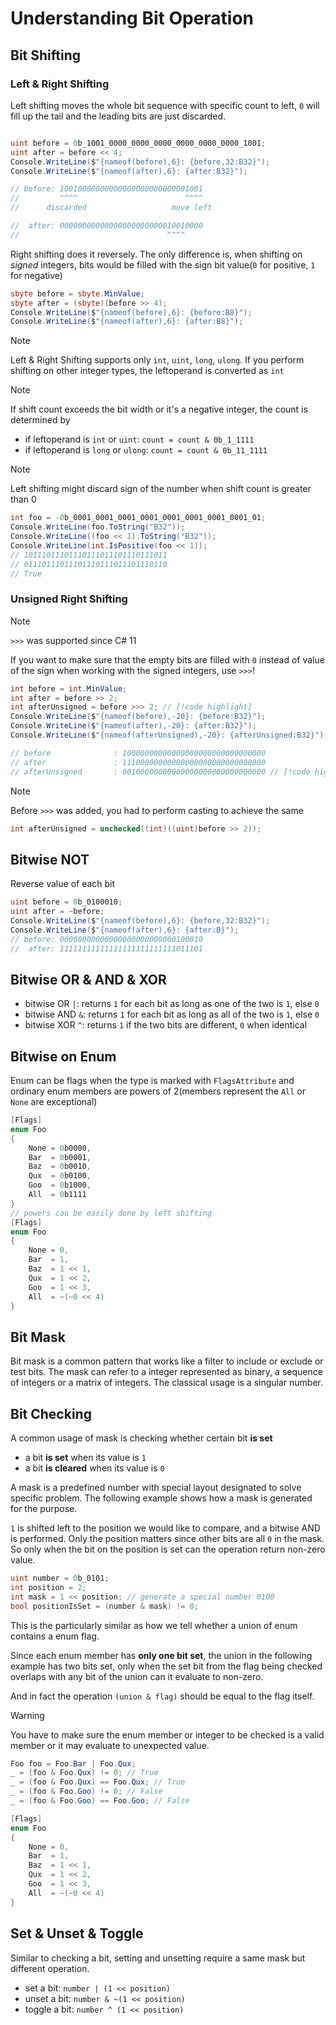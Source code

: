 # Understanding Bit Operation

## Bit Shifting

### Left & Right Shifting

Left shifting moves the whole bit sequence with specific count to left, `0` will fill up the tail and the leading bits are just discarded.

```cs

uint before = 0b_1001_0000_0000_0000_0000_0000_0000_1001;
uint after = before << 4;
Console.WriteLine($"{nameof(before),6}: {before,32:B32}");
Console.WriteLine($"{nameof(after),6}: {after:B32}");

// before: 10010000000000000000000000001001
//         ^^^^                        ^^^^
//      discarded                   move left

//  after: 00000000000000000000000010010000
//                                 ^^^^
```

Right shifting does it reversely. 
The only difference is, when shifting on *signed* integers, bits would be filled with the sign bit value(`0` for positive, `1` for negative)

```cs
sbyte before = sbyte.MinValue;
sbyte after = (sbyte)(before >> 4);
Console.WriteLine($"{nameof(before),6}: {before:B8}");
Console.WriteLine($"{nameof(after),6}: {after:B8}");

```

> [!NOTE]
> Left & Right Shifting supports only `int`, `uint`, `long`, `ulong`. If you perform shifting on other integer types, the leftoperand is converted as `int`

> [!NOTE]
> If shift count exceeds the bit width or it's a negative integer, the count is determined by
> - if leftoperand is `int` or `uint`: `count = count & 0b_1_1111`
> - if leftoperand is `long` or `ulong`: `count = count & 0b_11_1111`

> [!NOTE]
> Left shifting might discard sign of the number when shift count is greater than 0
>```cs
>int foo = -0b_0001_0001_0001_0001_0001_0001_0001_0001_01;
>Console.WriteLine(foo.ToString("B32"));
>Console.WriteLine((foo << 1).ToString("B32"));
>Console.WriteLine(int.IsPositive(foo << 1)); 
>// 10111011101110111011101110111011
>// 01110111011101110111011101110110
>// True
>```

### Unsigned Right Shifting

> [!NOTE]
> `>>>` was supported since C# 11

If you want to make sure that the empty bits are filled with `0` instead of value of the sign when working with the signed integers, use `>>>`!

```cs
int before = int.MinValue;
int after = before >> 2;
int afterUnsigned = before >>> 2; // [!code highlight] 
Console.WriteLine($"{nameof(before),-20}: {before:B32}");
Console.WriteLine($"{nameof(after),-20}: {after:B32}");
Console.WriteLine($"{nameof(afterUnsigned),-20}: {afterUnsigned:B32}");

// before              : 10000000000000000000000000000000
// after               : 11100000000000000000000000000000
// afterUnsigned       : 00100000000000000000000000000000 // [!code highlight] 
```

> [!NOTE]
> Before `>>>` was added, you had to perform casting to achieve the same
>```cs
>int afterUnsigned = unchecked((int)((uint)before >> 2));
>```

## Bitwise NOT

Reverse value of each bit

```cs
uint before = 0b_0100010;
uint after = ~before;
Console.WriteLine($"{nameof(before),6}: {before,32:B32}");
Console.WriteLine($"{nameof(after),6}: {after:B}");
// before: 00000000000000000000000000100010
//  after: 11111111111111111111111111011101
```

## Bitwise OR & AND & XOR

- bitwise OR `|`: returns `1` for each bit as long as one of the two is `1`, else `0`
- bitwise AND `&`: returns `1` for each bit as long as all of the two is `1`, else `0`
- bitwise XOR `^`: returns `1` if the two bits are different, `0` when identical

## Bitwise on Enum

Enum can be flags when the type is marked with `FlagsAttribute` and ordinary enum members are powers of 2(members represent the `All` or `None` are exceptional)

```cs
[Flags]
enum Foo
{
    None = 0b0000,
    Bar  = 0b0001,
    Baz  = 0b0010,
    Qux  = 0b0100,
    Goo  = 0b1000,
    All  = 0b1111
}
// powers can be easily done by left shifting
[Flags]
enum Foo
{
    None = 0,
    Bar  = 1,
    Baz  = 1 << 1,
    Qux  = 1 << 2,
    Goo  = 1 << 3,
    All  = ~(~0 << 4)
}
```

## Bit Mask

Bit mask is a common pattern that works like a filter to include or exclude or test bits.
The mask can refer to a integer represented as binary, a sequence of integers or a matrix of integers. The classical usage is a singular number.

## Bit Checking 

A common usage of mask is checking whether certain bit **is set**

- a bit **is set** when its value is `1`
- a bit **is cleared** when its value is `0`

A mask is a predefined number with special layout designated to solve specific problem.
The following example shows how a mask is generated for the purpose.

`1` is shifted left to the position we would like to compare, and a bitwise AND is performed.
Only the position matters since other bits are all `0` in the mask.
So only when the bit on the position is set can the operation return non-zero value.

```cs
uint number = 0b_0101;
int position = 2;
int mask = 1 << position; // generate a special number 0100
bool positionIsSet = (number & mask) != 0;
```

This is the particularly similar as how we tell whether a union of enum contains a enum flag.

Since each enum member has **only one bit set**, the union in the following example has two bits set, only when the set bit from the flag being checked overlaps with any bit of the union can it evaluate to non-zero.

And in fact the operation `(union & flag)` should be equal to the flag itself.

> [!WARNING]
> You have to make sure the enum member or integer to be checked is a valid member or it may evaluate to unexpected value.

```cs
Foo foo = Foo.Bar | Foo.Qux;
_ = (foo & Foo.Qux) != 0; // True
_ = (foo & Foo.Qux) == Foo.Qux; // True
_ = (foo & Foo.Goo) != 0; // False
_ = (foo & Foo.Goo) == Foo.Goo; // False

[Flags]
enum Foo
{
    None = 0,
    Bar  = 1,
    Baz  = 1 << 1,
    Qux  = 1 << 2,
    Goo  = 1 << 3,
    All  = ~(~0 << 4)
}
```

## Set & Unset & Toggle

Similar to checking a bit, setting and unsetting require a same mask but different operation.

- set a bit: `number | (1 << position)`
- unset a bit: `number & ~(1 << position)`
- toggle a bit: `number ^ (1 << position)`
